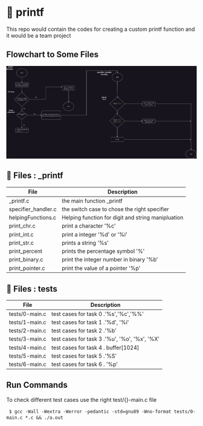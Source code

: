 # 🐉 printf
This repo would contain the codes for creating a custom printf function and it would be a team project

## Flowchart to Some Files
<img src="https://github.com/Isaiah-woko/printf/blob/master/documentation_files/Untitled%20Diagram.drawio.png">

## 📂 Files : _printf 
|File|Description|
|---|---|
|_printf.c| the main function _printf|
|specifier_handler.c| the switch case to chose the right specifier|
|helpingFunctions.c|Helping function for digit and string manipluation|
|print_chr.c|print a character '%c' |
|print_int.c|print a integer '%d' or '%i'|
|print_str.c|prints a string '%s' |
|print_percent|prints the percentage symbol '%' |
|print_binary.c|print the integer number in binary '%b'|
|print_pointer.c|print the value of a pointer '%p'|


## 📂 Files : tests
|File|Description|
|---|---|
|tests/0-main.c | test cases for task 0 .'%s','%c','%%'|
|tests/1-main.c | test cases for task 1 .'%d', '%i'|
|tests/2-main.c | test cases for task 2 .'%b'|
|tests/3-main.c | test cases for task 3 .'%u', '%o', '%x', '%X'|
|tests/4-main.c | test cases for task 4 . buffer[1024]|
|tests/5-main.c | test cases for task 5 .'%S'|
|tests/6-main.c | test cases for task 6 . '%p'|




## Run Commands
To check different test cases use the right test/{}-main.c file

     $ gcc -Wall -Wextra -Werror -pedantic -std=gnu89 -Wno-format tests/0-main.c *.c && ./a.out
